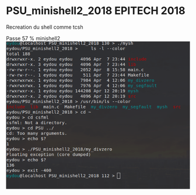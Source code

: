 # PSU_minishell2_2018 EPITECH 2018
Recreation du shell comme tcsh

Passe 57 % minishell2 
![alt text](https://github.com/Eydou/PSU_minishell2_2018/blob/master/png.png)
